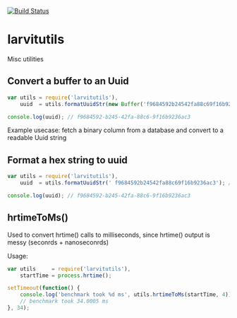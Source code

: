 [![Build Status](https://travis-ci.org/larvit/larvitutils.svg)](https://travis-ci.org/larvit/larvitutils)

# larvitutils

Misc utilities

## Convert a buffer to an Uuid

```javascript
var utils = require('larvitutils'),
    uuid  = utils.formatUuidStr(new Buffer('f9684592b24542fa88c69f16b9236ac3', 'hex'));

console.log(uuid); // f9684592-b245-42fa-88c6-9f16b9236ac3
```

Example usecase: fetch a binary column from a database and convert to a readable Uuid string

## Format a hex string to uuid

```javascript
var utils = require('larvitutils'),
    uuid  = utils.formatUuidStr(' f9684592b24542fa88c69f16b9236ac3'); // Notice the starting space getting trimmed away

console.log(uuid); // f9684592-b245-42fa-88c6-9f16b9236ac3
```

## hrtimeToMs()

Used to convert hrtime() calls to milliseconds, since hrtime() output is messy (seconrds + nanoseconrds)

Usage:

```javascript
var utils     = require('larvitutils'),
    startTime = process.hrtime();

setTimeout(function() {
	console.log('benchmark took %d ms', utils.hrtimeToMs(startTime, 4));
	// benchmark took 34.0005 ms
}, 34);